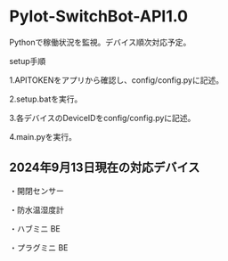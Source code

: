 # PyIot-SwitchBot-API1.0
Pythonで稼働状況を監視。デバイス順次対応予定。


setup手順

1.APITOKENをアプリから確認し、config/config.pyに記述。

2.setup.batを実行。

3.各デバイスのDeviceIDをconfig/config.pyに記述。

4.main.pyを実行。


<h2>2024年9月13日現在の対応デバイス</h2>

・開閉センサー

・防水温湿度計

・ハブミニ BE

・プラグミニ BE
